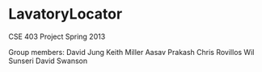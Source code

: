 LavatoryLocator
===============

CSE 403 Project Spring 2013

Group members:
David Jung
Keith Miller
Aasav Prakash
Chris Rovillos
Wil Sunseri
David Swanson

